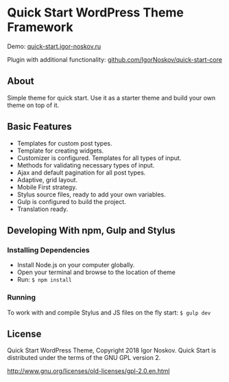 # Quick Start WordPress Theme Framework
Demo: [quick-start.igor-noskov.ru](http://quick-start.igor-noskov.ru)

Plugin with additional functionality: [github.com/IgorNoskov/quick-start-core](https://github.com/IgorNoskov/quick-start-core)

## About
Simple theme for quick start. Use it as a starter theme and build your own theme on top of it.

## Basic Features
- Templates for custom post types.
- Template for creating widgets.
- Customizer is configured. Templates for all types of input.
- Methods for validating necessary types of input.
- Ajax and default pagination for all post types.
- Adaptive, grid layout.
- Mobile First strategy.
- Stylus source files, ready to add your own variables.
- Gulp is configured to build the project.
- Translation ready.

## Developing With npm, Gulp and Stylus

### Installing Dependencies
- Install Node.js on your computer globally.
- Open your terminal and browse to the location of theme
- Run: `$ npm install`

### Running
To work with and compile Stylus and JS files on the fly start: `$ gulp dev`

## License
Quick Start WordPress Theme, Copyright 2018 Igor Noskov.
Quick Start is distributed under the terms of the GNU GPL version 2.

http://www.gnu.org/licenses/old-licenses/gpl-2.0.en.html
